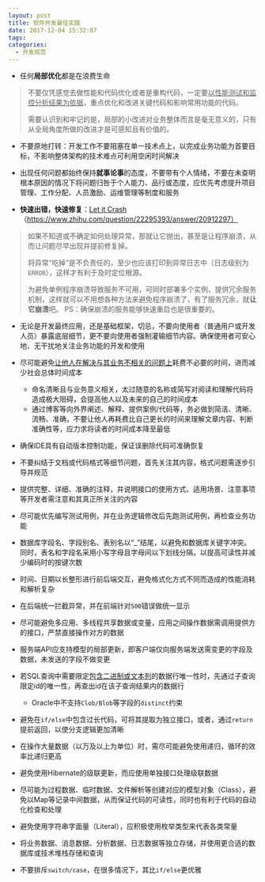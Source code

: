 ```yaml
---
layout: post
title: 软件开发最佳实践
date: 2017-12-04 15:32:07
tags:
categories:
  - 开发规范
---
```


- 任何**局部优化**都是在浪费生命

> 不要仅凭感觉去做性能和代码优化或者是重构代码，一定要<u>以性能测试和监控分析结果为依据</u>，重点优化和改进关键代码和影响常用功能的代码。
>
> 需要认识到和牢记的是，局部的小改进对业务整体而言是毫无意义的，只有从全局角度所做的改进才是可感知且有价值的。

- 不要原地打转：开发工作不要阻塞在单一技术点上，以完成业务功能为首要目标，不影响整体架构的技术难点可利用空闲时间解决

- 出现任何问题都始终保持**就事论事**的态度，不要带有个人情绪，不要在未查明根本原因的情况下将问题归咎于个人能力、品行或态度，应优先考虑提升项目管理、工作分配、人员激励、运维管理等制度和服务

<!--more-->
- **快速出错，快速修复**：[Let it Crash](https://www.zhihu.com/question/21325941)（https://www.zhihu.com/question/22295393/answer/20912297）

> 如果不知道或不确定如何处理异常，那就让它抛出，甚至是让程序崩溃，从而让问题尽早出现并提前修复掉。
>
> 将异常“吃掉”是不负责任的，至少也应该打印到异常日志中（日志级别为`ERROR`），这样才有利于及时定位根源。
>
> 为避免单例程序崩溃导致服务不可用，可同时部署多个实例，提供冗余服务机制，这样就可以不用想各种方法来避免程序崩溃了，有了服务冗余，就**让它崩溃**吧。
> PS：确保崩溃的服务能够快速重启也是很重要的。

- 无论是开发最终应用，还是基础框架，切忌，不要向使用者（普通用户或开发人员）暴露底层细节，更不要向使用者强制灌输细节内容。确保使用者可安心地、无干扰地关注业务功能的开发和使用

- 尽可能避免<u>让他人在解决与其业务不相关的问题上</u>耗费不必要的时间，进而减少社会总体时间成本
  - 命名清晰且与业务意义相关，太过随意的名称或简写对阅读和理解代码将造成极大阻碍，会提高他人以及未来的自己的时间成本
  - 通过博客等向外界阐述、解释、提供案例/代码等，务必做到简洁、清晰、流畅、准确，不要让他人再耗费比自己更长的时间来理解文章内容、判断准确性等，应力求将读者的时间成本降至最低

- 确保IDE具有自动版本控制功能，保证误删除代码可准确恢复

- 不要纠结于文档或代码格式等细节问题，首先关注其内容，格式问题需逐步引导并规范

- 提供完整、详细、准确的注释，并说明接口的使用方式、适用场景、注意事项等开发者需注意和其真正所关注的内容

- 尽可能优先编写测试用例，并在业务逻辑修改后先跑测试用例，再检查业务功能

- 数据库字段名、字段别名、表别名以“_”结尾，以避免和数据库关键字冲突。同时，表名和字段名采用小写字母且字母间以下划线分隔，以提高可读性并减少编码时的按键次数

- 时间、日期以长整形进行前后端交互，避免格式化方式不同而造成的性能消耗和解析复杂

- 在后端统一拦截异常，并在前端针对`500`错误做统一显示

- 尽可能避免多应用、多线程共享数据或变量，应用之间操作数据需调用提供方的接口，严禁直接操作对方的数据

- 服务端API应支持模型的局部更新，即客户端仅向服务端发送需变更的字段及数据，未发送的字段不做变更

- 若SQL查询中需要限定<u>包含二进制或文本列</u>的数据行唯一性时，先通过子查询限定id的唯一性，再查出id在该子查询结果内的数据行
  - Oracle中不支持`Clob/Blob`等字段的`distinct`约束

- 避免在`if/else`中包含过长代码，可将其提取为独立接口，或者，通过`return`提前返回，以使分支逻辑更加清晰

- 在操作大量数据（以万及以上为单位）时，需尽可能避免使用递归，循环的效率比递归更高

- 避免使用Hibernate的级联更新，而应使用单独接口处理级联数据

- 尽可能为过程数据、临时数据、文件解析等创建对应的模型对象（Class），避免以Map等记录中间数据，从而保证代码的可读性，同时也有利于代码的自动化检查和处理

- 避免使用字符串字面量（Literal），应积极使用枚举类型来代表各类常量

- 将业务数据、消息数据、分析数据、日志数据等独立存储，并使用更合适的数据库或技术堆栈存储和查询

- 不要排斥`switch/case`，在很多情况下，其比`if/else`更优雅

<!--
- 将日志等信息进行结构化存储，从而降低在日志分析时对文本内容解析所产生的性能开销
- 尽可能分析所有已知的应用场景，再设计实现方案。且确保底层基础结构尽可能稳定和尽可能广泛的适应性
- 每个页面跳转或加载都对应一个URL链接，并在跳转时修改地址，为避免整体页面的重新请求，可使用PAJX加载局部页面，同时，加上后端页面装饰的支持，以及BigPipe技术
-->
